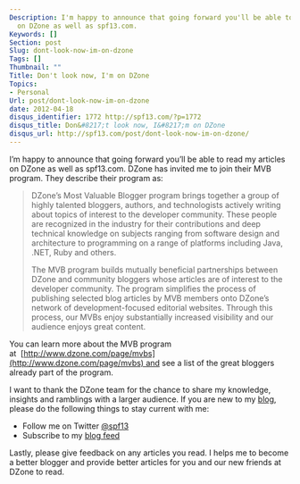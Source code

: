 ```yaml
---
Description: I'm happy to announce that going forward you'll be able to read my articles
  on DZone as well as spf13.com.
Keywords: []
Section: post
Slug: dont-look-now-im-on-dzone
Tags: []
Thumbnail: ""
Title: Don't look now, I'm on DZone
Topics:
- Personal
Url: post/dont-look-now-im-on-dzone
date: 2012-04-18
disqus_identifier: 1772 http://spf13.com/?p=1772
disqus_title: Don&#8217;t look now, I&#8217;m on DZone
disqus_url: http://spf13.com/post/dont-look-now-im-on-dzone/
---
```


I’m happy to announce that going forward you’ll be able to read my
articles on DZone as well as spf13.com. DZone has invited me to join
their MVB program. They describe their program as:

> DZone’s Most Valuable Blogger program brings together a group of
> highly talented bloggers, authors, and technologists actively writing
> about topics of interest to the developer community. These people are
> recognized in the industry for their contributions and deep technical
> knowledge on subjects ranging from software design and architecture to
> programming on a range of platforms including Java, .NET, Ruby and
> others.
>
> The MVB program builds mutually beneficial partnerships between DZone
> and community bloggers whose articles are of interest to the developer
> community. The program simplifies the process of publishing selected
> blog articles by MVB members onto DZone’s network of
> development-focused editorial websites. Through this process, our MVBs
> enjoy substantially increased visibility and our audience enjoys great
> content.

You can learn more about the MVB program
at  [http://www.dzone.com/page/mvbs](http://www.dzone.com/page/mvbs) and
see a list of the great bloggers already part of the program.

I want to thank the DZone team for the chance to share my knowledge,
insights and ramblings with a larger audience. If you are new to my
[blog](http://spf13.com), please do the following things to stay
current with me:

-   Follow me on Twitter [@spf13](http://twitter.com/spf13)
-   Subscribe to my [blog feed](http://feeds.feedburner.com/spf13)

Lastly, please give feedback on any articles you read. I helps me to
become a better blogger and provide better articles for you and our new
friends at DZone to read.

